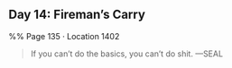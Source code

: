 ## Day 14: Fireman’s Carry 
%% Page 135 · Location 1402 
> If you can’t do the basics, you can’t do shit. —SEAL 